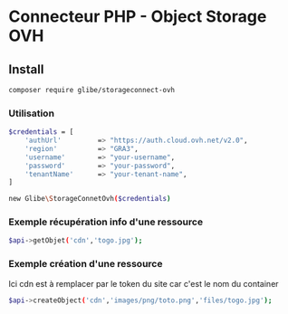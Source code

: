 # Connecteur PHP - Object Storage OVH

## Install

```bash
composer require glibe/storageconnect-ovh
```
### Utilisation

```bash
$credentials = [
    'authUrl'         => "https://auth.cloud.ovh.net/v2.0",
    'region'          => "GRA3",
    'username'        => "your-username",
    'password'        => "your-password",
    'tenantName'      => "your-tenant-name",
]

new Glibe\StorageConnetOvh($credentials)
```

### Exemple récupération info d'une ressource

```bash
$api->getObjet('cdn','togo.jpg');
```

### Exemple création d'une ressource
Ici cdn est à remplacer par le token du site car c'est le nom du container

```bash
$api->createObject('cdn','images/png/toto.png','files/togo.jpg');
```